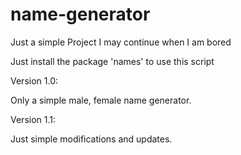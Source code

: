 # name-generator
Just a simple Project I may continue when I am bored

Just install the package 'names' to use this script

Version 1.0:

  Only a simple male, female name generator.
  
Version 1.1:

  Just simple modifications and updates.
